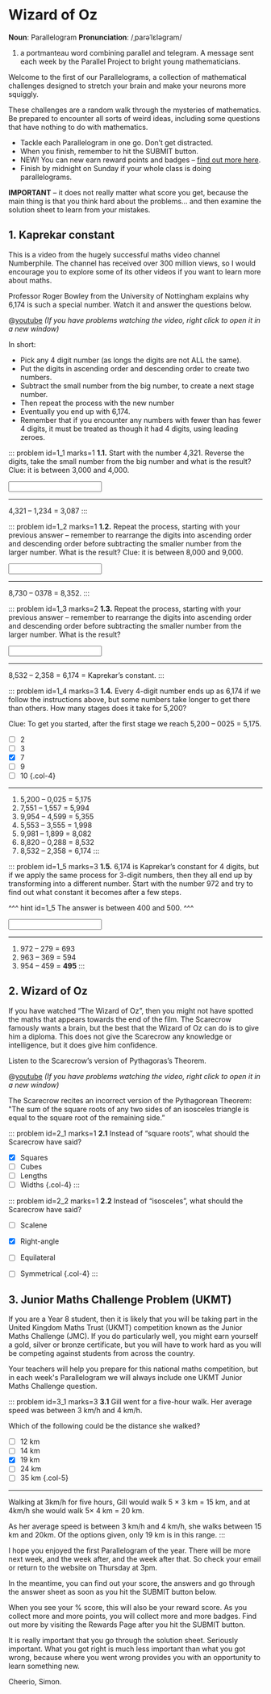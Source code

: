 # Wizard of Oz

<div class="dictionary">

__Noun__: Parallelogram
__Pronunciation__: /ˌparəˈlɛləɡram/

1. a portmanteau word combining parallel and telegram. A message sent each
week by the Parallel Project to bright young mathematicians.

</div>

Welcome to the first of our Parallelograms, a collection of mathematical challenges designed to stretch your brain and make your neurons more squiggly.

These challenges are a random walk through the mysteries of mathematics. Be prepared to encounter all sorts of weird ideas, including some questions that have nothing to do with mathematics.

* Tackle each Parallelogram in one go. Don’t get distracted.
* When you finish, remember to hit the SUBMIT button.
*	NEW! You can new earn reward points and badges – [find out more here](/awards).
*	Finish by midnight on Sunday if your whole class is doing parallelograms.

__IMPORTANT__ – it does not really matter what score you get, because the main thing is that you think hard about the problems... and then examine the solution sheet to learn from your mistakes.


## 1. Kaprekar constant

This is a video from the hugely successful maths video channel Numberphile. The channel has received over 300 million views, so I would encourage you to explore some of its other videos if you want to learn more about maths.

Professor Roger Bowley from the University of Nottingham explains why 6,174 is such a special number. Watch it and answer the questions below.

@[youtube](d8TRcZklX_Q?rel=0) _(If you have problems watching the video, right click to open it in a new window)_

In short:

* Pick any 4 digit number (as longs the digits are not ALL the same).
* Put the digits in ascending order and descending order to create two numbers.
* Subtract the small number from the big number, to create a next stage number.
* Then repeat the process with the new number
* Eventually you end up with 6,174.
* Remember that if you encounter any numbers with fewer than has fewer 4 digits, it must be treated as though it had 4 digits, using leading zeroes.

::: problem id=1_1 marks=1
__1.1.__ Start with the number 4,321. Reverse the digits, take the small number from the big number and what is the result? Clue: it is between 3,000 and 4,000.

<input type="text" solution="3,087"/>  

---

4,321 – 1,234 = 3,087
:::

::: problem id=1_2 marks=1
__1.2.__ Repeat the process, starting with your previous answer – remember to rearrange the digits into ascending order and descending order before subtracting the smaller number from the larger number. What is the result? Clue: it is between 8,000 and 9,000.

<input type="text" solution="8,352"/>  

---

8,730 – 0378 = 8,352.
:::

::: problem id=1_3 marks=2
__1.3.__ Repeat the process, starting with your previous answer – remember to rearrange the digits into ascending order and descending order before subtracting the smaller number from the larger number. What is the result?

<input type="text" solution="6,174"/>  

---

8,532 – 2,358 = 6,174 = Kaprekar’s constant.
:::

::: problem id=1_4 marks=3
__1.4.__ Every 4-digit number ends up as 6,174 if we follow the instructions above, but some numbers take longer to get there than others. How many stages does it take for 5,200?

Clue: To get you started, after the first stage we reach 5,200 – 0025 = 5,175.

* [ ] 2
* [ ] 3
* [x] 7
* [ ] 9
* [ ] 10
{.col-4}

---

1.	5,200 – 0,025 = 5,175
2.	7,551 – 1,557 = 5,994
3.	9,954 – 4,599 = 5,355
4.	5,553 – 3,555 = 1,998
5.	9,981 – 1,899 = 8,082
6.	8,820 – 0,288 = 8,532
7.	8,532 – 2,358 = 6,174
:::

::: problem id=1_5 marks=3
__1.5.__ 6,174 is Kaprekar’s constant for 4 digits, but if we apply the same process for 3-digit numbers, then they all end up by transforming into a different number. Start with the number 972 and try to find out what constant it becomes after a few steps.

^^^ hint id=1_5
The answer is between 400 and 500.
^^^

<input type="text" solution="495"/>  

---

1.	972 – 279 = 693
2.  963 – 369 = 594
3.  954 – 459 = __495__
:::


## 2. Wizard of Oz

If you have watched “The Wizard of Oz”, then you might not have spotted the maths that appears towards the end of the film. The Scarecrow famously wants a brain, but the best that the Wizard of Oz can do is to give him a diploma. This does not give the Scarecrow any knowledge or intelligence, but it does give him confidence.

Listen to the Scarecrow’s version of Pythagoras’s Theorem.

@[youtube](2pWSwfVDiq8?rel=0) _(If you have problems watching the video, right click to open it in a new window)_

The Scarecrow recites an incorrect version of the Pythagorean Theorem: "The sum of the square roots of any two sides of an isosceles triangle is equal to the square root of the remaining side.”

::: problem id=2_1 marks=1
__2.1__ Instead of “square roots”, what should the Scarecrow have said?

* [x] Squares
* [ ] Cubes
* [ ] Lengths
* [ ] Widths
{.col-4}
:::

::: problem id=2_2 marks=1
__2.2__ Instead of “isosceles”, what should the Scarecrow have said?

* [ ] Scalene
* [x] Right-angle
* [ ] Equilateral
* [ ] Symmetrical
{.col-4}
:::


## 3.	Junior Maths Challenge Problem (UKMT)

If you are a Year 8 student, then it is likely that you will be taking part in the United Kingdom Maths Trust (UKMT) competition known as the Junior Maths Challenge (JMC). If you do particularly well, you might earn yourself a gold, silver or bronze certificate, but you will have to work hard as you will be competing against students from across the country.

Your teachers will help you prepare for this national maths competition, but in each week's Parallelogram we will always include one UKMT Junior Maths Challenge question.

<!--- 2013 (4) --->
::: problem id=3_1 marks=3
__3.1__ Gill went for a five-hour walk. Her average speed was between 3 km/h and 4 km/h.

Which of the following could be the distance she walked?

* [ ] 12 km
* [ ] 14 km
* [x] 19 km
* [ ] 24 km
* [ ] 35 km
{.col-5}

---

Walking at 3km/h for five hours, Gill would walk 5 × 3 km = 15 km, and at 4km/h she would walk 5× 4 km = 20 km.

As her average speed is between 3 km/h and 4 km/h, she walks between 15 km and 20km. Of the options given, only 19 km is in this range.
:::


I hope you enjoyed the first Parallelogram of the year. There will be more next week, and the week after, and the week after that. So check your email or return to the website on Thursday at 3pm.

In the meantime, you can find out your score, the answers and go through the answer sheet as soon as you hit the SUBMIT button below.

When you see your % score, this will also be your reward score. As you collect more and more points, you will collect more and more badges. Find out more by visiting the Rewards Page after you hit the SUBMIT button.

It is really important that you go through the solution sheet. Seriously important. What you got right is much less important than what you got wrong, because where you went wrong provides you with an opportunity to learn something new.

Cheerio,
Simon.
